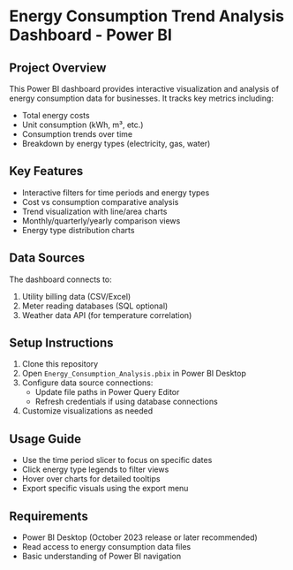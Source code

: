 # Energy Consumption Trend Analysis Dashboard - Power BI

## Project Overview
This Power BI dashboard provides interactive visualization and analysis of energy consumption data for businesses. It tracks key metrics including:
- Total energy costs
- Unit consumption (kWh, m³, etc.)
- Consumption trends over time
- Breakdown by energy types (electricity, gas, water)

## Key Features
- Interactive filters for time periods and energy types
- Cost vs consumption comparative analysis
- Trend visualization with line/area charts
- Monthly/quarterly/yearly comparison views
- Energy type distribution charts

## Data Sources
The dashboard connects to:
1. Utility billing data (CSV/Excel)
2. Meter reading databases (SQL optional)
3. Weather data API (for temperature correlation)

## Setup Instructions
1. Clone this repository
2. Open `Energy_Consumption_Analysis.pbix` in Power BI Desktop
3. Configure data source connections:
   - Update file paths in Power Query Editor
   - Refresh credentials if using database connections
4. Customize visualizations as needed

## Usage Guide
- Use the time period slicer to focus on specific dates
- Click energy type legends to filter views
- Hover over charts for detailed tooltips
- Export specific visuals using the export menu

## Requirements
- Power BI Desktop (October 2023 release or later recommended)
- Read access to energy consumption data files
- Basic understanding of Power BI navigation

